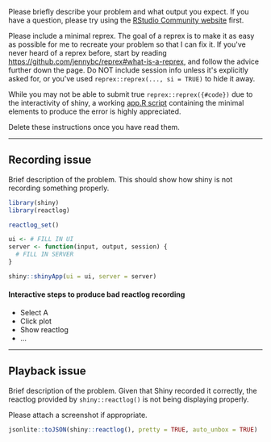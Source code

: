 Please briefly describe your problem and what output you expect. If you have a question, please try using the [RStudio Community website](https://community.rstudio.com/c/shiny) first.

Please include a minimal reprex. The goal of a reprex is to make it as easy as possible for me to recreate your problem so that I can fix it. If you've never heard of a reprex before, start by reading <https://github.com/jennybc/reprex#what-is-a-reprex>, and follow the advice further down the page. Do NOT include session info unless it's explicitly asked for, or you've used `reprex::reprex(..., si = TRUE)` to hide it away.

While you may not be able to submit true `reprex::reprex({#code})` due to the interactivity of shiny, a working [app.R script](http://shiny.rstudio.com/articles/app-formats.html#appr) containing the minimal elements to produce the error is highly appreciated.

Delete these instructions once you have read them.

---

## Recording issue

Brief description of the problem.  This should show how shiny is not recording something properly.

```r
library(shiny)
library(reactlog)

reactlog_set()

ui <- # FILL IN UI
server <- function(input, output, session) {
  # FILL IN SERVER
}

shiny::shinyApp(ui = ui, server = server)
```

#### Interactive steps to produce bad reactlog recording

* Select A
* Click plot
* Show reactlog
* ...


-----------------

## Playback issue

Brief description of the problem.  Given that Shiny recorded it correctly, the reactlog provided by `shiny::reactlog()` is not being displaying properly.

Please attach a screenshot if appropriate.

```r
jsonlite::toJSON(shiny::reactlog(), pretty = TRUE, auto_unbox = TRUE)
```
